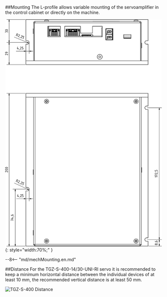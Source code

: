 ##Mounting
The L-profile allows variable mounting of the servoamplifier in the control cabinet or directly on the machine.

![TGZ-S-400-14/30-UNI-RI Mounting](../img/mounting.webp){: style="width:70%;" }

--8<-- "md/mechMounting.en.md"

##Distance
For the TGZ-S-400-14/30-UNI-RI servo it is recommended to keep a minimum horizontal distance between the individual devices of at least 10 mm, the recommended vertical distance is at least 50 mm.

![TGZ-S-400 Distance](../../../../source/img/placement1.png)